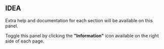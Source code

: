 ## IDEA

Extra help and documentation for each section will be available on this panel.

Toggle this panel by clicking the **"Information"** icon available on the right side of each page.
